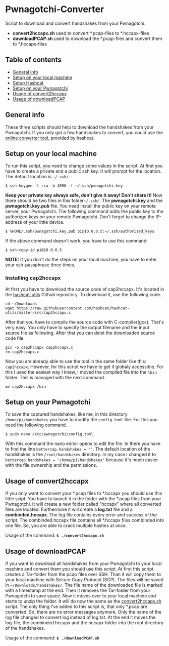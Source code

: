 # Pwnagotchi-Converter
Script to download and convert handshakes from your Pwnagotchi.
* **convert2hccapx.sh** used to convert \*.pcap-files to \*.hccapx-files
* **downloadPCAP.sh** used to download the \*.pcap-files and convert them to \*.hccapx-files

## Table of contents
* [General info](#general-info)
* [Setup on your local machine](#Setup-on-your-local-machine)
* [Setup Hashcat](#Setup-Hashcat)
* [Setup on your Pwnagotchi](#Setup-on-your-Pwnagotchi)
* [Usage of convert2hccapx](#Usage-of-convert2hccapx)
* [Usage of downloadPCAP](#Usage-of-downloadPCAP)

## General info
These three scripts should help to download the handshakes from your Pwnagotchi. 
If you only got a few handshakes to convert, you could use the [online converter tool](https://hashcat.net/cap2hccapx/), provided by hashcat.

## Setup on your local machine
To run this script, you need to change some values in the script.
At first you have to create a private and a public ssh key. It will prompt for the location. The default location is `~/.ssh/`.

```
$ ssh-keygen -t rsa -b 4096 -f ~/.ssh/pwnagotchi.key
```
**Keep your private key always safe, don't give it away! Don't share it!**
Now there should be two files in this folder`~/.ssh/`. The **pwnagotchi.key** and the **pwnagotchi.key.pub** file. You need install the public key on your remote server, your Pwnagotchi. The following command adds the public key to the authorized keys on your remote Pwnagotchi. Don't forget to change the IP-address of your little device.

```
$ %HOME/.ssh/pwnagotchi.key.pub pi@10.0.0.5:~/.ssh/authorized_keys
```
If the above command doesn't work, you have to use this command:
```
$ ssh-copy-id pi@10.0.0.5
```

**NOTE:** If you don't do the steps on your local machine, you have to enter your ssh-passphrase three times.

### Installing cap2hccapx
At first you have to download the source code of cap2hccapx. It's located in the [hashcat-utils](https://github.com/hashcat/hashcat-utils) Github repository. To download it, use the following code.
```
cd ~/Downloads
wget https://raw.githubusercontent.com/hashcat/hashcat-utils/master/src/cap2hccapx.c
```
After that you have to compile the source code with C-compiler(gcc). That's very easy. You only have to specify the output filename and the input source file as following. After that you can delet the downloaded source code file.
```
gcc -o cap2hccapx cap2hccapx.c
rm cap2hccapx.c
```
Now you are already able to use the tool in the same folder like this: `cap2hccapx`. However, for this script we have to get it globaly accessible. For this I used the easiest way I knew, I moved the compiled file into the `\bin` folder. This is managed with the next command.
```
mv cap2hccapx /bin
```

## Setup on your Pwnagotchi
To save the captured handshakes, like me, in this directory `/home/pi/handshakes` you have to modify the `config.toml` file. For this you need the following command.

```
$ sudo nano /etc/pwnagotchi/config.toml
```
With this command the nano editor opens to edit the file. In there you have to find the line `bettercap.handshakes = ""`. The default location of the handshakes is the `/root/handshakes` directory. In my case I changed it to `bettercap.handshakes = "/home/pi/handshakes"` because it's much easier with the file ownership and the permissions.

## Usage of convert2hccapx
If you only want to convert your \*.pcap files to \*.hccapx you should use this little scipt. You have to launch it in the folder with the \*.pcap files from your Pwnagotchi. It will create a new folder called "hccapx" where all converted files are located. Furthermore it will create a **log.txt** file and a **combinded.hccapx**. The log file contains every error and success of the script. The combinded.hccapx file contains all \*.hccapx files combinded into one file. So, you are able to crack multiple hashes at once.

Usage of the command:
**`$ ./convert2hccapx.sh`**

## Usage of downloadPCAP
If you want to download all handshakes from your Pwnagotchi to your local machine and convert them you should use this script. At first this script creates a Tar-folder from the pcap files over SSH. Than it will copy them to your local machine with Secure Copy Protocol (SCP). The files will be saved in `~/Downloads/handshakes/`. The file name of the downloaded file is marked with a timestamp at the end. Then it removes the Tar-folder from your Pwnagotchi to save space. Now it moves over to your local machine and starts to unzip the folder. It will do now the same as the [convert2hccapx.sh](#Usage-of-downloadPCAP) script. The only thing I've added to this script is, that only \*.pcap are converted. So, there are no error messages anymore. Only the name of the log file changed to convert.log instead of log.txt. At the end it moves the log-file, the combinded.hccapx and the hccapx folder into the root directory of the handshakes.

Usage of the command:
**`$ ./downloadPCAP.sh`**
